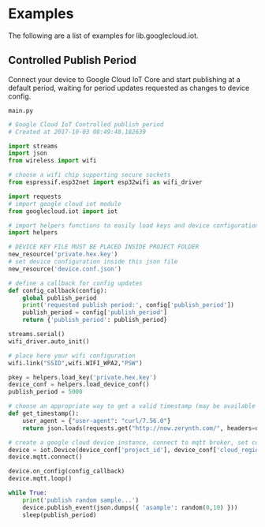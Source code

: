 # Examples

The following are a list of examples for lib.googlecloud.iot.

## Controlled Publish Period


Connect your device to Google Cloud IoT Core and start publishing at a default period, waiting for period updates requested as changes to device config.



```main.py```

```python
# Google Cloud IoT Controlled publish period
# Created at 2017-10-03 08:49:48.182639

import streams
import json
from wireless import wifi

# choose a wifi chip supporting secure sockets
from espressif.esp32net import esp32wifi as wifi_driver

import requests
# import google cloud iot module
from googlecloud.iot import iot

# import helpers functions to easily load keys and device configuration
import helpers

# DEVICE KEY FILE MUST BE PLACED INSIDE PROJECT FOLDER
new_resource('private.hex.key')
# set device configuration inside this json file
new_resource('device.conf.json')

# define a callback for config updates
def config_callback(config):
    global publish_period
    print('requested publish period:', config['publish_period'])
    publish_period = config['publish_period']
    return {'publish_period': publish_period}

streams.serial()
wifi_driver.auto_init()

# place here your wifi configuration
wifi.link("SSID",wifi.WIFI_WPA2,"PSW")

pkey = helpers.load_key('private.hex.key')
device_conf = helpers.load_device_conf()
publish_period = 5000

# choose an appropriate way to get a valid timestamp (may be available through hardware RTC)
def get_timestamp():
    user_agent = {"user-agent": "curl/7.56.0"}
    return json.loads(requests.get("http://now.zerynth.com/", headers=user_agent).content)['now']['epoch']

# create a google cloud device instance, connect to mqtt broker, set config callback and start mqtt reception loop
device = iot.Device(device_conf['project_id'], device_conf['cloud_region'], device_conf['registry_id'], device_conf['device_id'], pkey, get_timestamp)
device.mqtt.connect()

device.on_config(config_callback)
device.mqtt.loop()

while True:
    print('publish random sample...')
    device.publish_event(json.dumps({ 'asample': random(0,10) }))
    sleep(publish_period)


```
<!--stackedit_data:
eyJoaXN0b3J5IjpbLTE4MzYyNTI0MjRdfQ==
-->

